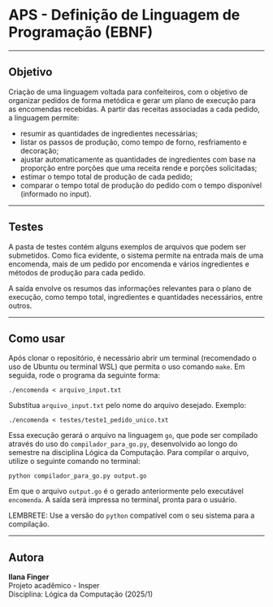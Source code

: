# APS - Definição de Linguagem de Programação (EBNF)

---

## Objetivo

Criação de uma linguagem voltada para confeiteiros, com o objetivo de organizar pedidos de forma metódica e gerar um plano de execução para as encomendas recebidas. A partir das receitas associadas a cada pedido, a linguagem permite:

- resumir as quantidades de ingredientes necessárias;
- listar os passos de produção, como tempo de forno, resfriamento e decoração;
- ajustar automaticamente as quantidades de ingredientes com base na proporção entre porções que uma receita rende e porções solicitadas;
- estimar o tempo total de produção de cada pedido;
- comparar o tempo total de produção do pedido com o tempo disponível (informado no input).

---

## Testes

A pasta de testes contém alguns exemplos de arquivos que podem ser submetidos. Como fica evidente, o sistema permite na entrada mais de uma encomenda, mais de um pedido por encomenda e vários ingredientes e métodos de produção para cada pedido.

A saída envolve os resumos das informações relevantes para o plano de execução, como tempo total, ingredientes e quantidades necessários, entre outros.

---

## Como usar

Após clonar o repositório, é necessário abrir um terminal (recomendado o uso de Ubuntu ou terminal WSL) que permita o uso comando `make`. Em seguida, rode o programa da seguinte forma:

```./encomenda < arquivo_input.txt```

Substitua `arquivo_input.txt` pelo nome do arquivo desejado. Exemplo:

```./encomenda < testes/teste1_pedido_unico.txt```

Essa execução gerará o arquivo na linguagem `go`, que pode ser compilado através do uso do `compilador_para_go.py`, desenvolvido ao longo do semestre na disciplina Lógica da Computação. Para compilar o arquivo, utilize o seguinte comando no terminal:

```python compilador_para_go.py output.go```

Em que o arquivo `output.go` é o gerado anteriormente pelo executável `encomenda`. A saída será impressa no terminal, pronta para o usuário.

LEMBRETE: Use a versão do `python` compatível com o seu sistema para a compilação.

---

## Autora

**Ilana Finger**  
Projeto acadêmico - Insper  
Disciplina: Lógica da Computação (2025/1)
